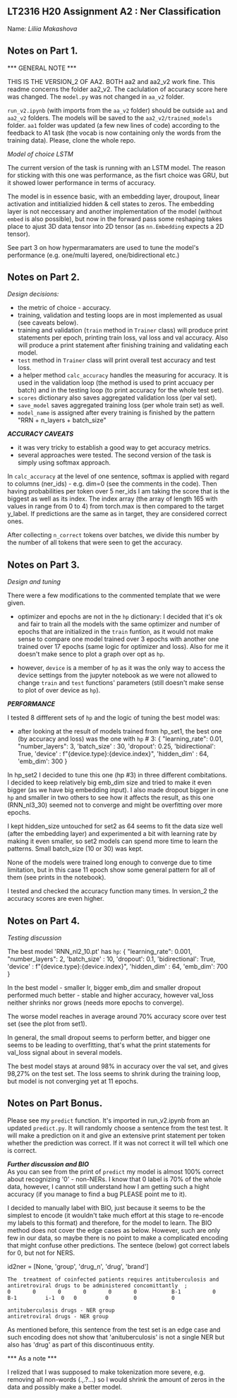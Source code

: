 ## LT2316 H20 Assignment A2 : Ner Classification

Name: *Liliia Makashova* 

## Notes on Part 1.

***  GENERAL NOTE ***

THIS IS THE VERSION_2 OF AA2. BOTH aa2 and aa2_v2 work fine. This readme concerns the folder aa2_v2. The caclulation of accuracy score here was changed. The `model.py` was not changed in `aa_v2` folder.

`run_v2.ipynb` (with imports from the `aa_v2` folder) should be outside `aa1` and `aa2_v2` folders. The models will be saved to the `aa2_v2/trained_models` folder. `aa1` folder was updated (a few new lines of code) according to the feedback to A1 task (the vocab is now containing only the words from the training data). Please, clone the whole repo. 

*Model of choice LSTM*

The current version of the task is running with an LSTM model. The reason for sticking with this one was performance, as the fisrt choice was GRU, but it showed lower performance in terms of accuracy. 

The model is in essence basic, with an embedding layer, droupout, linear activation and intitializied hidden & cell states to zeros.
The embedding layer is not neccessary and another implementation of the model (without `embed` is also possible), but now in the forward pass some reshaping takes place to ajust 3D data tensor into 2D tensor (as `nn.Embedding` expects a 2D tensor).

See part 3 on how hypermaramaters are used to tune the model's performance (e.g. one/multi layered, one/bidirectional etc.)

## Notes on Part 2.

*Design decisions:*

- the metric of choice - accuracy.
- training, validation and testing loops are in most implemented as usual (see caveats below).
- training and validation (`train` method in `Trainer` class) will produce print statements per epoch, printing train loss, val loss and val accuracy. Also will produce a print statement after finishing training and validating each model. 
- `test` method in `Trainer` class will print overall test accuracy and test loss. 
-  a helper method `calc_accuracy` handles the measuring for accuracy. It is used in the validation loop (the method is used to print accuacy per batch) and in the testing loop (to print accuracy for the whole test set).
- `scores` dictionary also saves aggregated validation loss (per val set).
- `save_model` saves aggregated training loss (per whole train set) as well.
- `model_name` is assigned after every training is finished by the pattern "RRN + n_layers + batch_size"

***ACCURACY CAVEATS***

- it was very tricky to establish a good way to get accuracy metrics.
- several approaches were tested. The second version of the task is simply using softmax approach.

In `calc_accuracy` at the level of one sentence, softmax is applied with regard to columns (ner_ids) - e.g. dim=0 (see the comments in the code).
Then having probabilities per token over 5 ner_ids I am taking the score that is the biggest as well as its index. The index array (the array of length 165 with values in range from 0 to 4) from torch.max is then compared to the target y_label. If predictions are the same as in target, they are considered correct ones. 

After collecting `n_correct` tokens over batches, we divide this number by the number of all tokens that were seen to get the accuracy. 

## Notes on Part 3.

*Design and tuning*

There were a few modifications to the commented template that we were given.

- optimizer and epochs are not in the `hp` dictionary: I decided that it's ok and fair to train all the models with the same optimizer and number of epochs that are initialized in the `train` funtion, as it would not make sense to compare one model trained over 3 epochs with another one trained over 17 epochs (same logic for optimizer and loss). Also for me it doesn't make sence to plot a graph over opt as `hp`.

- however, `device` is a member of `hp` as it was the only way to access the device settings from the jupyter notebook as we were not allowed to change `train` and `test` functions' parameters (still doesn't make sense to plot of over device as `hp`).

***PERFORMANCE***

I tested 8 diffferent sets of `hp` and the logic of tuning the best model was:
- after looking at the result of models trained from hp_set1, the best one (by accuracy and loss) was the one with `hp` # 3:
{
                          "learning_rate": 0.01,
                          "number_layers": 3,
                          'batch_size' : 30, 
                          'dropout': 0.25,
                          'bidirectional': True,
                          'device' :  f"{device.type}:{device.index}",
                          'hidden_dim' : 64,
                          'emb_dim': 300
                        }

In hp_set2 I decided to tune this one (hp #3) in three different combitations. 
I decided to keep relatively big emb_dim size and tried to make it even bigger (as we have big embedding input). 
I also made dropout bigger in one `hp` and smaller in two others to see how it affects the result, as this one (RNN_nl3_30) seemed not to converge and might be overfitting over more epochs. 

I kept hidden_size untouched for set2 as 64 seems to fit the data size well (after the embedding layer) and experimented a bit with learning rate by making it even smaller, so set2 models can spend more time to learn the patterns. 
Small batch_size (10 or 30) was kept. 

None of the models were trained long enough to converge due to time limitation, but in this case 11 epoch show some general pattern for all of them (see prints in the notebook).

I tested and checked the accuracy function many times. In version_2 the accuracy scores are even higher. 

## Notes on Part 4.

*Testing discussion*


The best model 'RNN_nl2_10.pt' has `hp`: 
{
                          "learning_rate": 0.001,
                          "number_layers": 2,
                          'batch_size' : 10, 
                          'dropout': 0.1,
                          'bidirectional': True,
                          'device' :  f"{device.type}:{device.index}",
                          'hidden_dim' : 64,
                          'emb_dim': 700
                        }

In the best model - smaller lr, bigger emb_dim and smaller dropout performed much better - stable and higher accuracy, however val_loss neither shrinks nor grows (needs more epochs to converge).

The worse model reaches in average around 70% accuracy score over test set (see the plot from set1). 

In general, the small dropout seems to perform better, and bigger one seems to be leading to overfitting, that's what the print statements for val_loss signal about in several models. 

The best model stays at around 98% in accuracy over the val set, and gives 98,27% on the test set. The loss seems to shrink during the training loop, but model is not converging yet at 11 epochs.


## Notes on Part Bonus.

Please see my `predict` function. It's imported in run_v2.ipynb from an updated `predict.py`.
It will randomly choose a sentence from the test test. It will make a prediction on it and give an extensive print statement per token whether the prediction was correct. If it was not correct it will tell which one is correct.

***Further discussion and BIO***  
As you can see from the print of `predict` my model is almost 100% correct about recognizing '0' - non-NERs. 
I know that 0 label is 70% of the whole data, however, I cannot still understand how I am getting such a hight accuracy (if you manage to find a bug PLEASE point me to it). 

I decided to manually label with BIO, just because it seems to be the simplest to encode (it wouldn't take much effort at this stage to re-encode my labels to this format) and therefore, for the model to learn. The BIO method does not cover the edge cases as below. However, such are only few in our data, so maybe there is no point to make a complicated encoding that might confuse other predictions. The sentece (below) got correct labels for 0, but not for NERS.

id2ner = [None, 'group', 'drug_n', 'drug', 'brand']

```
The  treatment of coinfected patients requires antituberculosis and antiretroviral drugs to be administered concomittantly  ; 
0       0       0       0       0       0           B-1          0      B-1         i-1  0   0         0        0           0 

antituberculosis drugs - NER group
antiretroviral drugs - NER group
```

As mentioned before, this sentence from the test set is an edge case and such encoding does not show that 'anituberculosis' is not a single NER but also has 'drug' as part of this discontinuous entity. 


*** As a note *** 

I relized that I was supposed to make tokenization more severe, e.g. removing all non-words (.,.?...) so I would shrink the amount of zeros in the data and possibly make a better model. 